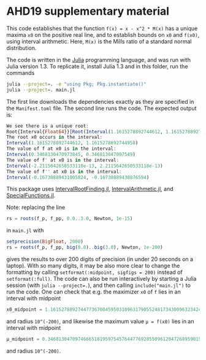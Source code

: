 # AHD19 supplementary material

This code establishes that the function `f(x) = x - x^2 * M(x)` has a unique
maxima `x0` on the positive real line, and to establish bounds on `x0` and
`f(x0)`, using interval arithmetic. Here, `M(x)` is the Mills ratio of a
standard normal distribution.

The code is written in the [Julia](https://julialang.org/) programming language,
and was run with Julia version 1.3. To replicate it, install Julia 1.3 and in
this folder, run the commands

```bash
julia --project=. -e "using Pkg; Pkg.instantiate()"
julia --project=. main.jl
```

The first line downloads the dependencies exactly as they are specified in the
`Manifest.toml` file. The second line runs the code. The expected output is:

```julia
We see there is a unique root:
Root{Interval{Float64}}[Root(Interval(1.1615278892744612, 1.1615278892744958), :unique)]
The root x0 occurs in the interval:
Interval(1.1615278892744612, 1.1615278892744958)
The value of f at x0 is in the interval:
Interval(0.3468130470973845, 0.346813047097549)
The value of f' at x0 is in the interval:
Interval(-2.2115642650533118e-13, 2.2115642650533118e-13)
The value of f'' at x0 is in the interval:
Interval(-0.16730889431005824, -0.16730889430876594)
```

This package uses
[IntervalRootFinding.jl](https://github.com/JuliaIntervals/IntervalRootFinding.jl),
[IntervalArithmetic.jl](https://github.com/JuliaIntervals/IntervalArithmetic.jl),
and [SpecialFunctions.jl](https://github.com/JuliaMath/SpecialFunctions.jl).

Note: replacing the line

```julia
rs = roots(f_p, f_pp, 0.0..3.0, Newton, 1e-15)
```

in `main.jl` with

```julia
setprecision(BigFloat, 2000)
rs = roots(f_p, f_pp, big(0.0)..big(3.0), Newton, 1e-200)
```

gives the results to over 200 digits of precision (in under 20 seconds on a
laptop). With so many digits, it may be also more clear to change the formatting
by calling `setformat(:midpoint, sigfigs = 200)` instead of `setformat(:full)`.
The code can also be run interactively by starting a Julia session (with `julia --project=.`),
and then calling `include("main.jl")` to run the code. One can
check that e.g. the maximizer `x0` of `f` lies in an interval with midpoint

```julia
x0_midpoint = 1.1615278892744773670045950310963179055248173430096323424769955414382269171608731946077556127298357168401180625744295360417841176365395298299362693004595909274105907300177015449413811557016397489604206
```

and radius `10^(-200)`, and likewise the maximum value `μ = f(x0)` lies in an
interval with midpoint

```julia
μ_midpoint = 0.34681304709746665181959754576447769285509612047268959015695819176107030519709316551907071207639500027888189518938144470631572427308431734016794687095581930366434405144098077187902614048928981046477308
```

and radius `10^(-200)`.
